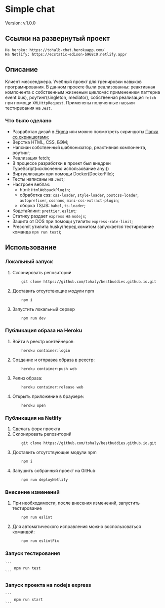 # Simple chat

Version: v.1.0.0

## Ссылки на развернутый проект

```
На heroku: https://tohalb-chat.herokuapp.com/
На Netlify: https://ecstatic-edison-b968c0.netlify.app/
```

## Описание

Клиент мессенджера. Учебный проект для тренировки навыков програмирования. В данном проекте были реализованны: реактивная компонента с собственным жизненым циклом(с применением паттерна event bus), роутинг(singleton, mediator), собственная реализация `fetch` при помощи `XMLHttpRequest`. Применены полученные навыки тестирвоания на `Jest`. 

### Что было сделано
- Разработан дизай в [Figma](https://www.figma.com/file/6I5ORSR415c6Q0JNxVatUe/Chat-maket?node-id=0%3A1&viewport=25%2C180%2C0.16015595197677612) или можно посмотреть скриншоты [Папка со скриншотами](https://github.com/tohaly/mf.messenger.praktikum.yandex/tree/master/ui);
- Верстка HTML, CSS, БЭМ;
- Напсиан собственный шаблонизатор, реактивная компонента, роутинг;
- Реализация fetch;
- В процессе разработки в проект был внедрен TypeScript(исключенно использование any:))
- Виртуализация при помощи Docker(DockerFile);
- Тесты написаны на `Jest`;
- Настроен вебпак:
    - html: `HtmlWebpackPlugin`;
    - обработка css: `css-loader`, `style-loader`, `postcss-loader`, `autoprefixer`, `cssnano`, `mini-css-extract-plugin`;
    - сборка TS/JS: `babel`, `ts-loader`;
- Кодстайлинг: `prettier`, `eslint`;
- Статику раздает `express` на `nodejs`;
- Защита от DOS при помощи утилиты `express-rate-limit`;
- Precomit утилита husky(перед комитом запускается тестирование команда `npm run test`);

## Использование
### Локальный запуск
1. Склонировать репозиторий
    ```
        git clone https://github.com/tohaly/bestbuddies.github.io.git
    ```
2. Доставить отсутствющие модули npm
    ```
        npm i
    ```
3. Запустить локальный сервер
    ```
        npm run dev
    ```

### Публикация образа на Heroku

1. Войти в реестр контейнеров:
    ```
        heroku container:login
    ```
2. Создание и отправка образа в реестр:
    ```
        heroku container:push web
    ```
3. Релиз образа:
    ```
        heroku container:release web
    ```
4. Открыть приложение в браузере:
    ```
        heroku open
    ```
### Публикация на Netlify
1. Сделать форк проекта
2. Склонировать репозиторий
    ```
        git clone https://github.com/tohaly/bestbuddies.github.io.git
    ```
3. Доставить отсутствующие модули npm
    ```
        npm i
    ```
4. Запушить собранный проект на GitHub
    ```
        npm run deployNetlify
    ```

### Внесение изменений
1. При необходимости, после внесения изменений, запустить тестирование
    ```
        npm run eslint
    ```
2. Для автоматического исправления можно воспользоваться командой:
    ```
        npm run eslintFix
    ```
### Запуск тестирования 
    ```
        npm run test
    ```

### Запуск проекта на nodejs express
    ```
        npm run start
    ```
